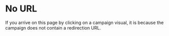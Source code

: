 # No URL

If you arrive on this page by clicking on a campaign visual, it is because the campaign does not contain a redirection URL.
